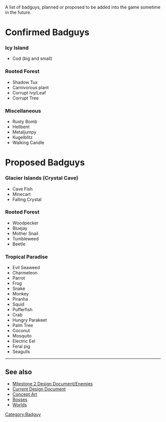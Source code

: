 A list of badguys, planned or proposed to be added into the game sometime in the future.


Confirmed Badguys
=================

### Icy Island

- Cod (big and small)

### Rooted Forest

- Shadow Tux
- Carnivorous plant
- Corrupt Ivy/Leaf
- Corrupt Tree

### Miscellaneous
   
- Rusty Bomb
- Hellbent
- Metaljumpy
- Kugelblitz
- Walking Candle


Proposed Badguys
================

### Glacier Islands (Crystal Cave)

- Cave Fish
- Minecart
- Falling Crystal

### Rooted Forest

- Woodpecker
- Bluejay
- Mother Snail
- Tumbleweed
- Beetle

### Tropical Paradise

- Evil Seaweed
- Charmeleon
- Parrot
- Frog
- Snake
- Monkey
- Piranha
- Squid
- Pufferfish
- Crab
- Hungry Parakeet
- Palm Tree
- Coconut
- Mosquito
- Electric Eel
- Feral pig
- Seagulls

---

See also
--------

-   [Milestone 2 Design Document/Enemies](http://supertux.lethargik.org/wiki/Milestone_2_Design_Document/Enemies)
-   [Current Design Document](https://github.com/SuperTux/supertux/wiki/Current-Design-Document)
-   [Concept Art](https://github.com/SuperTux/supertux/wiki/Concept-Art)
-   [Bosses](https://github.com/SuperTux/supertux/wiki/Bosses)
-   [Worlds](https://github.com/SuperTux/supertux/wiki/Worlds)

<Category:Badguy>
